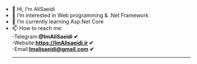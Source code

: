 - 👋 Hi, I’m AliSaeidi
- 👀 I’m interested in Web programming & .Net Framework
- 🌱 I’m currently learning Asp.Net Core
- 📫 How to reach me:</br>
      -Telegram:<b>@ImAliSaeidi &#10004;</b></br>
      -Website:<b>https://ImAlisaeidi.ir &#10004;</b></br>
      -Email:<b>Imalisaeidi@gmail.com &#10004;</b>
      <hr>
      
<!---
<a href="https://github.com/ImAliSaeidi">
<img align="center" src="https://github-readme-stats.vercel.app/api/top-langs/?username=ImAliSaeidi" />
</a>
<a href="https://github.com/ImAliSaeidi">
<img align="center" src="https://github-readme-stats.vercel.app/api?username=ImAliSaeidi&show_icons=true&count_private=true&include_all_commits=true" /></a>
--->
<!---
ImAliSaeidi/ImAliSaeidi is a ✨ special ✨ repository because its `README.md` (this file) appears on your GitHub profile.
You can click the Preview link to take a look at your changes.
--->
